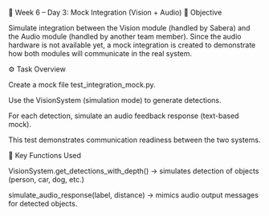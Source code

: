 📅 Week 6 – Day 3: Mock Integration (Vision + Audio)
🎯 Objective

Simulate integration between the Vision module (handled by Sabera) and the Audio module (handled by another team member).
Since the audio hardware is not available yet, a mock integration is created to demonstrate how both modules will communicate in the real system.

⚙️ Task Overview

Create a mock file test_integration_mock.py.

Use the VisionSystem (simulation mode) to generate detections.

For each detection, simulate an audio feedback response (text-based mock).

This test demonstrates communication readiness between the two systems.

🧠 Key Functions Used

VisionSystem.get_detections_with_depth() → simulates detection of objects (person, car, dog, etc.)

simulate_audio_response(label, distance) → mimics audio output messages for detected objects.